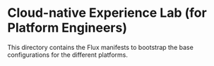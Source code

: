 # Cloud-native Experience Lab (for Platform Engineers)

This directory contains the Flux manifests to bootstrap the base configurations for the different platforms.
